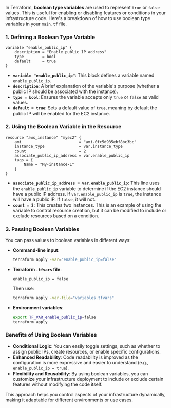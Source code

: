 In Terraform, **boolean type variables** are used to represent `true` or `false` values. This is useful for enabling or disabling features or conditions in your infrastructure code. Here's a breakdown of how to use boolean type variables in your `main.tf` file.

### 1. **Defining a Boolean Type Variable**

```hcl
variable "enable_public_ip" {
    description = "Enable public IP address"
    type        = bool
    default     = true
}
```

- **`variable "enable_public_ip"`**: This block defines a variable named `enable_public_ip`.
- **`description`**: A brief explanation of the variable's purpose (whether a public IP should be associated with the instance).
- **`type = bool`**: Ensures the variable accepts only `true` or `false` as valid values.
- **`default = true`**: Sets a default value of `true`, meaning by default the public IP will be enabled for the EC2 instance.

### 2. **Using the Boolean Variable in the Resource**

```hcl
resource "aws_instance" "myec2" {
    ami                         = "ami-0fc5d935ebf8bc3bc"
    instance_type               = var.instance_type
    count                       = 2
    associate_public_ip_address = var.enable_public_ip
    tags = {
        Name = "My-instance-1"
    }
}
```

- **`associate_public_ip_address = var.enable_public_ip`**: This line uses the `enable_public_ip` variable to determine if the EC2 instance should have a public IP address. If `var.enable_public_ip` is `true`, the instance will have a public IP. If `false`, it will not.
- **`count = 2`**: This creates two instances. This is an example of using the variable to control resource creation, but it can be modified to include or exclude resources based on a condition.

### 3. **Passing Boolean Variables**

You can pass values to boolean variables in different ways:

- **Command-line input**:
  ```bash
  terraform apply -var="enable_public_ip=false"
  ```

- **Terraform `.tfvars` file**:
  ```hcl
  enable_public_ip = false
  ```
  Then use:
  ```bash
  terraform apply -var-file="variables.tfvars"
  ```

- **Environment variables**:
  ```bash
  export TF_VAR_enable_public_ip=false
  terraform apply
  ```

### **Benefits of Using Boolean Variables**
- **Conditional Logic**: You can easily toggle settings, such as whether to assign public IPs, create resources, or enable specific configurations.
- **Enhanced Readability**: Code readability is improved as the configuration is more expressive and easier to understand (e.g., `enable_public_ip = true`).
- **Flexibility and Reusability**: By using boolean variables, you can customize your infrastructure deployment to include or exclude certain features without modifying the code itself.

This approach helps you control aspects of your infrastructure dynamically, making it adaptable for different environments or use cases.
